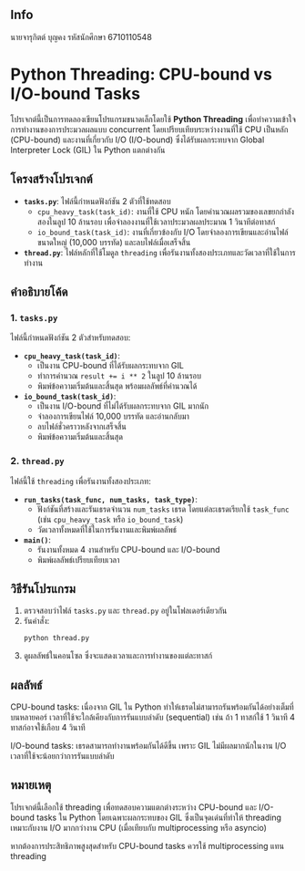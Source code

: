 ## Info
นายจารุกิตต์ บุญคง รหัสนักศึกษา 6710110548

# Python Threading: CPU-bound vs I/O-bound Tasks

โปรเจกต์นี้เป็นการทดลองเขียนโปรแกรมขนาดเล็กโดยใช้ **Python Threading** เพื่อทำความเข้าใจการทำงานของการประมวลผลแบบ concurrent โดยเปรียบเทียบระหว่างงานที่ใช้ CPU เป็นหลัก (CPU-bound) และงานที่เกี่ยวกับ I/O (I/O-bound) ซึ่งได้รับผลกระทบจาก Global Interpreter Lock (GIL) ใน Python แตกต่างกัน

## โครงสร้างโปรเจกต์
- **`tasks.py`**: ไฟล์นี้กำหนดฟังก์ชัน 2 ตัวที่ใช้ทดสอบ
  - `cpu_heavy_task(task_id)`: งานที่ใช้ CPU หนัก โดยคำนวณผลรวมของเลขยกกำลังสองในลูป 10 ล้านรอบ เพื่อจำลองงานที่ใช้เวลาประมวลผลประมาณ 1 วินาทีต่อทาสก์
  - `io_bound_task(task_id)`: งานที่เกี่ยวข้องกับ I/O โดยจำลองการเขียนและอ่านไฟล์ขนาดใหญ่ (10,000 บรรทัด) และลบไฟล์เมื่อเสร็จสิ้น
- **`thread.py`**: ไฟล์หลักที่ใช้โมดูล `threading` เพื่อรันงานทั้งสองประเภทและวัดเวลาที่ใช้ในการทำงาน

## คำอธิบายโค้ด

### 1. `tasks.py`
ไฟล์นี้กำหนดฟังก์ชัน 2 ตัวสำหรับทดสอบ:
- **`cpu_heavy_task(task_id)`**:
  - เป็นงาน CPU-bound ที่ได้รับผลกระทบจาก GIL
  - ทำการคำนวณ `result += i ** 2` ในลูป 10 ล้านรอบ
  - พิมพ์ข้อความเริ่มต้นและสิ้นสุด พร้อมผลลัพธ์ที่คำนวณได้
- **`io_bound_task(task_id)`**:
  - เป็นงาน I/O-bound ที่ไม่ได้รับผลกระทบจาก GIL มากนัก
  - จำลองการเขียนไฟล์ 10,000 บรรทัด และอ่านกลับมา
  - ลบไฟล์ชั่วคราวหลังจากเสร็จสิ้น
  - พิมพ์ข้อความเริ่มต้นและสิ้นสุด

### 2. `thread.py`
ไฟล์นี้ใช้ `threading` เพื่อรันงานทั้งสองประเภท:
- **`run_tasks(task_func, num_tasks, task_type)`**:
  - ฟังก์ชันที่สร้างและรันเธรดจำนวน `num_tasks` เธรด โดยแต่ละเธรดเรียกใช้ `task_func` (เช่น `cpu_heavy_task` หรือ `io_bound_task`)
  - วัดเวลาทั้งหมดที่ใช้ในการรันงานและพิมพ์ผลลัพธ์
- **`main()`**:
  - รันงานทั้งหมด 4 งานสำหรับ CPU-bound และ I/O-bound
  - พิมพ์ผลลัพธ์เปรียบเทียบเวลา

## วิธีรันโปรแกรม
1. ตรวจสอบว่าไฟล์ `tasks.py` และ `thread.py` อยู่ในโฟลเดอร์เดียวกัน
2. รันคำสั่ง:
   ```bash
   python thread.py
3. ดูผลลัพธ์ในคอนโซล ซึ่งจะแสดงเวลาและการทำงานของแต่ละทาสก์

## ผลลัพธ์
CPU-bound tasks: เนื่องจาก GIL ใน Python ทำให้เธรดไม่สามารถรันพร้อมกันได้อย่างเต็มที่บนหลายคอร์ เวลาที่ใช้จะใกล้เคียงกับการรันแบบลำดับ (sequential) เช่น ถ้า 1 ทาสก์ใช้ 1 วินาที 4 ทาสก์อาจใช้เกือบ 4 วินาที

I/O-bound tasks: เธรดสามารถทำงานพร้อมกันได้ดีขึ้น เพราะ GIL ไม่มีผลมากนักในงาน I/O เวลาที่ใช้จะน้อยกว่าการรันแบบลำดับ

## หมายเหตุ
โปรเจกต์นี้เลือกใช้ threading เพื่อทดสอบความแตกต่างระหว่าง CPU-bound และ I/O-bound tasks ใน Python โดยเฉพาะผลกระทบของ GIL ซึ่งเป็นจุดเด่นที่ทำให้ threading เหมาะกับงาน I/O มากกว่างาน CPU (เมื่อเทียบกับ multiprocessing หรือ asyncio)

หากต้องการประสิทธิภาพสูงสุดสำหรับ CPU-bound tasks ควรใช้ multiprocessing แทน threading